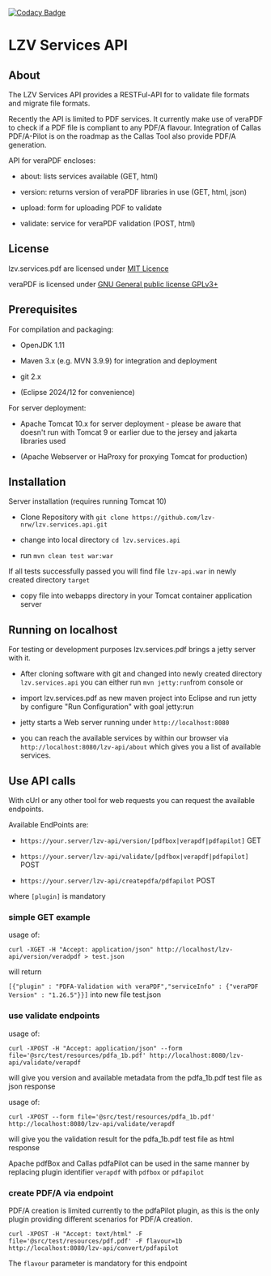 [![Codacy Badge](https://app.codacy.com/project/badge/Grade/d24b672713a646e48b2b3a66e2e08de5)](https://app.codacy.com/gh/lzv-nrw/lzv.services.api/dashboard?utm_source=gh&utm_medium=referral&utm_content=&utm_campaign=Badge_grade)

# LZV Services API #

## About ##

The LZV Services API provides a RESTFul-API for to validate file formats and migrate file formats.

Recently the API is limited to PDF services. It currently make use of veraPDF to check if a PDF file is compliant to any PDF/A flavour. Integration of Callas PDF/A-Pilot is on the roadmap as the Callas Tool also provide PDF/A generation.
    
API for veraPDF encloses:

- about: lists services available (GET, html)
  
- version: returns version of veraPDF libraries in use (GET, html, json)

- upload: form for uploading PDF to validate
  
- validate: service for veraPDF validation (POST, html)

## License ##

lzv.services.pdf are licensed under [MIT Licence](LICENSE)

veraPDF is licensed under [GNU General public license GPLv3+](https://docs.verapdf.org/develop/LICENSE.GPL)

## Prerequisites ##

For compilation and packaging:

- OpenJDK 1.11

- Maven 3.x (e.g. MVN 3.9.9) for integration and deployment

- git 2.x

- (Eclipse 2024/12 for convenience)

For server deployment:
 
- Apache Tomcat 10.x for server deployment - please be aware that doesn't run with Tomcat 9 or earlier due to the jersey and jakarta libraries used

- (Apache Webserver or HaProxy for proxying Tomcat for production) 


## Installation ##

Server installation (requires running Tomcat 10) 

- Clone Repository with `git clone https://github.com/lzv-nrw/lzv.services.api.git`

- change into local directory `cd lzv.services.api`

- run `mvn clean test war:war`

If all tests successfully passed you will find file `lzv-api.war` in newly created directory `target`

- copy file into webapps directory in your Tomcat container application server

## Running on localhost ##

For testing or development purposes lzv.services.pdf brings a jetty server with it. 

- After cloning software with git and changed into newly created directory `lzv.services.api` you can either run `mvn jetty:run`from console or

- import lzv.services.pdf as new maven project into Eclipse and run jetty by configure "Run Configuration" with goal jetty:run

- jetty starts a Web server running under `http://localhost:8080`

- you can reach the available services by within our browser via `http://localhost:8080/lzv-api/about` which gives you a list of available services. 
  
## Use API calls ##

With cUrl or any other tool for web requests you can request the available endpoints.

Available EndPoints are:

- `https://your.server/lzv-api/version/[pdfbox|verapdf|pdfapilot]` GET

- `https://your.server/lzv-api/validate/[pdfbox|verapdf|pdfapilot]` POST

- `https://your.server/lzv-api/createpdfa/pdfapilot` POST

where `[plugin]` is mandatory


### simple GET example ### 
 
usage of:

`curl -XGET -H "Accept: application/json" http://localhost/lzv-api/version/veradpdf > test.json` 

will return  

`[{"plugin" : "PDFA-Validation with veraPDF","serviceInfo" : {"veraPDF Version" : "1.26.5"}}]` into new file test.json


### use validate endpoints ###

usage of: 

`curl -XPOST -H "Accept: application/json" --form file='@src/test/resources/pdfa_1b.pdf' http://localhost:8080/lzv-api/validate/verapdf` 

will give you version and available metadata from the pdfa_1b.pdf test file as json response


usage of: 

`curl -XPOST --form file='@src/test/resources/pdfa_1b.pdf' http://localhost:8080/lzv-api/validate/verapdf` 

will give you the validation result for the pdfa_1b.pdf test file as html response


Apache pdfBox and Callas pdfaPilot can be used in the same manner by replacing plugin identifier `verapdf` with `pdfbox` or `pdfapilot`
  

### create PDF/A via endpoint ###

PDF/A creation is limited currently to the pdfaPilot plugin, as this is the only plugin providing different scenarios for PDF/A creation.  

`curl -XPOST -H "Accept: text/html" -F file='@src/test/resources/pdf.pdf' -F flavour=1b  http://localhost:8080/lzv-api/convert/pdfapilot`

The `flavour` parameter is mandatory for this endpoint

